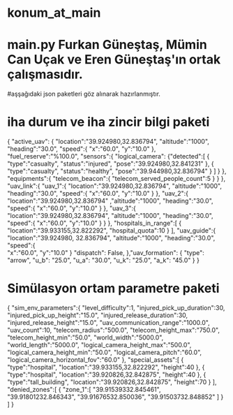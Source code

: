 # konum_at_main
# main.py Furkan Güneştaş, Mümin Can Uçak ve Eren Güneştaş'ın ortak çalışmasıdır.
#aşşağıdaki json paketleri göz alınarak hazırlanmıştır.


# iha durum ve iha zincir bilgi paketi
{
  "active_uav":
  {
    "location":"39.924980,32.836794",
    "altitude":"1000",
    "heading":"30.0",
    "speed":{
      "x":"60.0",
      "y":"10.0"
      },
      "fuel_reserve":"%100.0",
      "sensors":{
        "logical_camera":
        {"detected":[
        {
          "type":"casualty",
          "status":"injured",
          "pose":"39.924980,32.841231"
          },
          {
            "type":"casualty",
            "status":"healthy",
            "pose":"39.944980,32.836794"
          }
        ]
      }
    },
    "equipments":{
      "telecom_beacon":{
        "telecom_served_people_count":5
        }
      }
    },
    "uav_link":{
      "uav_1":{
        "location":"39.924980,32.836794",
        "altitude":"1000",
        "heading":"30.0",
        "speed":{
          "x":"60.0",
          "y":"10.0"
         }
        },
        "uav_2":{
          "location":"39.924980,32.836794"
          ,"altitude":"1000",
          "heading":"30.0",
          "speed":{
            "x":"60.0",
            "y":"10.0"
            }
          },
          "uav_3":{
            "location":"39.924980,32.836794",
            "altitude":"1000",
            "heading":"30.0",
            "speed":{
              "x":"60.0",
              "y":"10.0"
            }
          }
        },
        "hospitals_in_range":[
        {
          "location":"39.933155,32.822292",
          "hospital_quota":10
        }
      ],
      "uav_guide":{  
        "location":"39.924980, 32.836794",
        "altitude":"1000",
        "heading":"30.0",
        "speed":{  
          "x":"60.0",
          "y":"10.0"
          }
                  "dispatch": False,
        },"uav_formation": {
          "type": "arrow",
          "u_b": "25.0",
          "u_a": "30.0",
          "u_k": "25.0",
          "a_k": "45.0"
    }
}

# Simülasyon ortam parametre paketi
{
  "sim_env_parameters":{
    "level_difficulty":1,
    "injured_pick_up_duration":30,
    "injured_pick_up_height":"15.0",
    "injured_release_duration":30,
    "injured_release_height":"15.0",
    "uav_communication_range":"1000.0",
    "uav_count":10,
    "telecom_radius":"500.0",
    "telecom_height_max":"750.0",
    "telecom_height_min":"50.0",
    "world_width":"5000.0",
    "world_length":"5000.0",
    "logical_camera_height_max":"500.0",
    "logical_camera_height_min":"50.0",
    "logical_camera_pitch":"60.0",
    "logical_camera_horizontal_fov":"60.0"
    },
    "special_assets":[
    {
      "type":"hospital",
      "location":"39.933155,32.822292",
      "height":40
    },
      {
        "type":"hospital",
        "location":"39.920826,32.842875",
        "height":40
      },
      {
        "type":"tall_building",
        "location":"39.920826,32.842875",
        "height":70
      }
      ],
      "denied_zones":[
      {
        "zone_1":[
        "39.91539332.845461",
        "39.91801232.846343",
        "39.91676532.850036",
        "39.91503732.848852"
        ]
      }         
    ]
}
